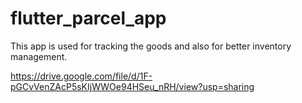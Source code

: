 # flutter_parcel_app
This app is used for tracking the goods and also for better inventory management.

https://drive.google.com/file/d/1F-pGCvVenZAcP5sKIjWWOe94HSeu_nRH/view?usp=sharing
